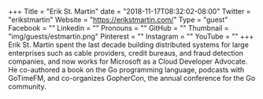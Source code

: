 +++
Title = "Erik St. Martin"
date = "2018-11-17T08:32:02-08:00"
Twitter = "erikstmartin"
Website = "https://erikstmartin.com/"
Type = "guest"
Facebook = ""
Linkedin = ""
Pronouns = ""
GitHub = ""
Thumbnail = "img/guests/estmartin.png"
Pinterest = ""
Instagram = ""
YouTube = ""
+++
Erik St. Martin spent the last decade building distributed systems for large enterprises such as cable providers, credit bureaus, and fraud detection companies, and now works for Microsoft as a Cloud Developer Advocate. He co-authored a book on the Go programming language, podcasts with GoTimeFM, and co-organizes GopherCon, the annual conference for the Go community.
